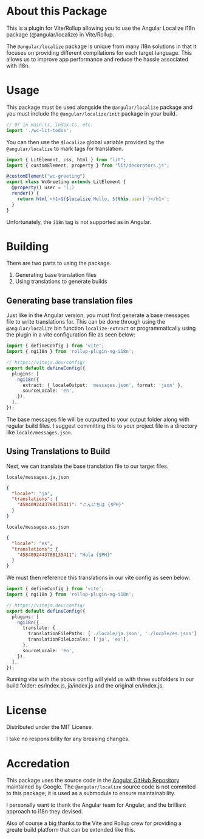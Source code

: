 # About this Package

This is a plugin for Vite/Rollup allowing you to use the Angular Localize i18n package (@angular/localize) in Vite/Rollup.

The `@angular/localize` package is unique from many i18n solutions in that it focuses on providing different compilations for each target language. This allows us to improve app performance and reduce the hassle associated with i18n.

# Usage

This package must be used alongside the `@angular/localize` package and you must include the `@angular/localize/init` package in your build.

```javascript
// Or in main.ts, index.ts, etc.
import './wc-lit-todos';
```

You can then use the `$localize` global variable provided by the `@angular/localize` to mark tags for translation.

```typescript
import { LitElement, css, html } from "lit";
import { customElement, property } from "lit/decorators.js";

@customElement("wc-greeting")
export class WcGreeting extends LitElement {
  @property() user = '(;)
  render() {
    return html`<h1>${$localize`Hello, ${this.user}`}</h1>`;
  }
}
```

Unfortunately, the `i18n` tag is not supported as in Angular.

# Building

There are two parts to using the package.

1. Generating base translation files
1. Using translations to generate builds

## Generating base translation files

Just like in the Angular version, you must first generate a base messages file to write translations for. This can be done through using the `@angular/localize` bin function `localize-extract` or programmatically using the plugin in a vite configuration file as seen below:

```typescript
import { defineConfig } from 'vite';
import { ngi18n } from 'rollup-plugin-ng-i18n';

// https://vitejs.dev/config/
export default defineConfig({
  plugins: [
    ngi18n({
      extract: { localeOutput: 'messages.json', format: 'json' },
      sourceLocale: 'en',
    }),
  ],
});
```

The base messages file will be outputted to your output folder along with regular build files. I suggest committing this to your project file in a directory like `locale/messages.json`.

## Using Translations to Build

Next, we can translate the base translation file to our target files.

`locale/messages.ja.json`

```json
{
  "locale": "ja",
  "translations": {
    "4584092443788135411": "こんにちは {$PH}"
  }
}
```

`locale/messages.es.json`

```json
{
  "locale": "es",
  "translations": {
    "4584092443788135411": "Hola {$PH}"
  }
}
```

We must then reference this translations in our vite config as seen below:

```typescript
import { defineConfig } from 'vite';
import { ngi18n } from 'rollup-plugin-ng-i18n';

// https://vitejs.dev/config/
export default defineConfig({
  plugins: [
    ngi18n({
      translate: {
        translationFilePaths: ['./locale/ja.json', './locale/es.json'],
        translationFileLocales: ['ja', 'es'],
      },
      sourceLocale: 'en',
    }),
  ],
});
```

Running vite with the above config will yield us with three subfolders in our build folder: es/index.js, ja/index.js and the original en/index.js.

# License

Distributed under the MIT License.

I take no responsibility for any breaking changes.

# Accredation

This package uses the source code in the [Angular GitHub Repository](https://github.com/angular/angular/tree/main/packages/localize) maintained by Google. The `@angular/localize` source code is not commited to this package; it is used as a submodule to ensure maintainability.

I personally want to thank the Angular team for Angular, and the brilliant approach to i18n they devised.

Also of course a big thanks to the Vite and Rollup crew for providing a greate build platform that can be extended like this.
